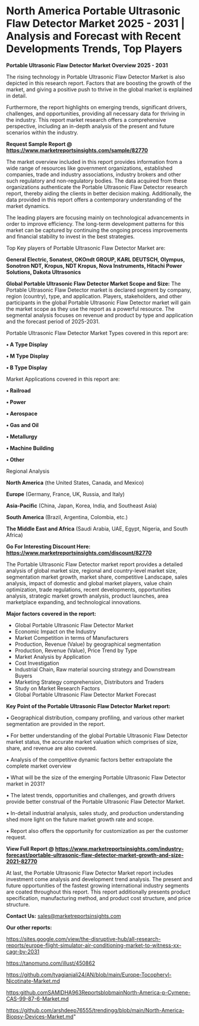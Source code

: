 # North America Portable Ultrasonic Flaw Detector Market 2025 - 2031 | Analysis and Forecast with Recent Developments Trends, Top Players

<Strong> Portable Ultrasonic Flaw Detector Market Overview 2025 - 2031</strong>

The rising technology in Portable Ultrasonic Flaw Detector Market is also depicted in this research report. Factors that are boosting the growth of the market, and giving a positive push to thrive in the global market is explained in detail.

Furthermore, the report highlights on emerging trends, significant drivers, challenges, and opportunities, providing all necessary data for thriving in the industry. This report market research offers a comprehensive perspective, including an in-depth analysis of the present and future scenarios within the industry.

<strong>Request Sample Report @ <a href=https://www.marketreportsinsights.com/sample/82770>https://www.marketreportsinsights.com/sample/82770</a></strong>

The market overview included in this report provides information from a wide range of resources like government organizations, established companies, trade and industry associations, industry brokers and other such regulatory and non-regulatory bodies. The data acquired from these organizations authenticate the Portable Ultrasonic Flaw Detector research report, thereby aiding the clients in better decision making. Additionally, the data provided in this report offers a contemporary understanding of the market dynamics.

The leading players are focusing mainly on technological advancements in order to improve efficiency. The long-term development patterns for this market can be captured by continuing the ongoing process improvements and financial stability to invest in the best strategies.

Top Key players of Portable Ultrasonic Flaw Detector Market are:

<strong>General Electric, Sonatest, OKOndt GROUP, KARL DEUTSCH, Olympus, Sonotron NDT, Kropus, NDT Kropus, Nova Instruments, Hitachi Power Solutions, Dakota Ultrasonics</strong>

<strong><b>Global Portable Ultrasonic Flaw Detector Market Scope and Size:</b></strong>
The Portable Ultrasonic Flaw Detector market is declared segment by company, region (country), type, and application. Players, stakeholders, and other participants in the global Portable Ultrasonic Flaw Detector market will gain the market scope as they use the report as a powerful resource. The segmental analysis focuses on revenue and product by type and application and the forecast period of 2025-2031.

Portable Ultrasonic Flaw Detector Market Types covered in this report are:

<strong>• A Type Display

• M Type Display

• B Type Display</strong>

Market Applications covered in this report are:

<strong>• Railroad

• Power

• Aerospace

• Gas and Oil

• Metallurgy

• Machine Building

• Other</strong> 

Regional Analysis

<strong>North America</strong> (the United States, Canada, and Mexico)

<strong>Europe</strong> (Germany, France, UK, Russia, and Italy)

<strong>Asia-Pacific</strong> (China, Japan, Korea, India, and Southeast Asia)

<strong>South America</strong> (Brazil, Argentina, Colombia, etc.)

<strong>The Middle East and Africa</strong> (Saudi Arabia, UAE, Egypt, Nigeria, and South Africa)

<strong>Go For Interesting Discount Here: <a href=https://www.marketreportsinsights.com/discount/82770>https://www.marketreportsinsights.com/discount/82770</a></strong>

The Portable Ultrasonic Flaw Detector market report provides a detailed analysis of global market size, regional and country-level market size, segmentation market growth, market share, competitive Landscape, sales analysis, impact of domestic and global market players, value chain optimization, trade regulations, recent developments, opportunities analysis, strategic market growth analysis, product launches, area marketplace expanding, and technological innovations.

<strong><b>Major factors covered in the report:</b></strong>
<ul>
  <li>Global Portable Ultrasonic Flaw Detector Market </li>
  <li>Economic Impact on the Industry</li>
  <li>Market Competition in terms of Manufacturers</li>
  <li>Production, Revenue (Value) by geographical segmentation</li>
  <li>Production, Revenue (Value), Price Trend by Type</li>
  <li>Market Analysis by Application</li>
  <li>Cost Investigation</li>
  <li>Industrial Chain, Raw material sourcing strategy and Downstream Buyers</li>
  <li>Marketing Strategy comprehension, Distributors and Traders</li>
  <li>Study on Market Research Factors</li>
  <li>Global Portable Ultrasonic Flaw Detector Market Forecast</li>
</ul>

<strong><b>Key Point of the Portable Ultrasonic Flaw Detector Market report:</b></strong>

• Geographical distribution, company profiling, and various other market segmentation are provided in the report.

• For better understanding of the global Portable Ultrasonic Flaw Detector market status, the accurate market valuation which comprises of size, share, and revenue are also covered.

• Analysis of the competitive dynamic factors better extrapolate the complete market overview

• What will be the size of the emerging Portable Ultrasonic Flaw Detector market in 2031?

• The latest trends, opportunities and challenges, and growth drivers provide better construal of the Portable Ultrasonic Flaw Detector Market.

• In-detail industrial analysis, sales study, and production understanding shed more light on the future market growth rate and scope.

• Report also offers the opportunity for customization as per the customer request.

<strong><b>View Full Report @ <a href=https://www.marketreportsinsights.com/industry-forecast/portable-ultrasonic-flaw-detector-market-growth-and-size-2021-82770>https://www.marketreportsinsights.com/industry-forecast/portable-ultrasonic-flaw-detector-market-growth-and-size-2021-82770</a></b></strong>


At last, the Portable Ultrasonic Flaw Detector Market report includes investment come analysis and development trend analysis. The present and future opportunities of the fastest growing international industry segments are coated throughout this report. This report additionally presents product specification, manufacturing method, and product cost structure, and price structure.

<strong>Contact Us:</strong>
sales@marketreportsinsights.com

<strong>Our other reports:</strong>

<a href=https://sites.google.com/view/the-disruptive-hub/all-research-reports/europe-flight-simulator-air-conditioning-market-to-witness-xx-cagr-by-2031>https://sites.google.com/view/the-disruptive-hub/all-research-reports/europe-flight-simulator-air-conditioning-market-to-witness-xx-cagr-by-2031</a>

<a href=https://tanomuno.com/illust/450862>https://tanomuno.com/illust/450862</a>

<a href=https://github.com/tyagianjali24/AN/blob/main/Europe-Tocopheryl-Nicotinate-Market.md>https://github.com/tyagianjali24/AN/blob/main/Europe-Tocopheryl-Nicotinate-Market.md</a>

<a href=https:github.comSAMIDHA963ReportsblobmainNorth-America-p-Cymene-CAS-99-87-6-Market.md>https:github.comSAMIDHA963ReportsblobmainNorth-America-p-Cymene-CAS-99-87-6-Market.md</a>

<a href=https://github.com/arshdeep76555/trendingg/blob/main/North-America-Biopsy-Devices-Market.md>https://github.com/arshdeep76555/trendingg/blob/main/North-America-Biopsy-Devices-Market.md</a>"
